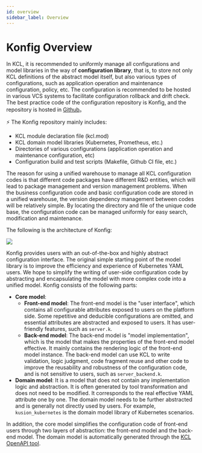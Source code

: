 ```yaml
---
id: overview
sidebar_label: Overview
---
```

# Konfig Overview

In KCL, it is recommended to uniformly manage all configurations and model libraries in the way of **configuration library**, that is, to store not only KCL definitions of the abstract model itself, but also various types of configurations, such as application operation and maintenance configuration, policy, etc. The configuration is recommended to be hosted in various VCS systems to facilitate configuration rollback and drift check. The best practice code of the configuration repository is Konfig, and the repository is hosted in [Github](https://github.com/kcl-lang/konfig)。

⚡ The Konfig repository mainly includes:

* KCL module declaration file (kcl.mod)
* KCL domain model libraries (Kubernetes, Prometheus, etc.)
* Directories of various configurations (application operation and maintenance configuration, etc)
* Configuration build and test scripts (Makefile, Github CI file, etc.)

The reason for using a unified warehouse to manage all KCL configuration codes is that different code packages have different R&D entities, which will lead to package management and version management problems. When the business configuration code and basic configuration code are stored in a unified warehouse, the version dependency management between codes will be relatively simple. By locating the directory and file of the unique code base, the configuration code can be managed uniformly for easy search, modification and maintenance.

The following is the architecture of Konfig:

![](/img/docs/user_docs/guides/konfig/konfig-arch.png)

Konfig provides users with an out-of-the-box and highly abstract configuration interface. The original simple starting point of the model library is to improve the efficiency and experience of Kubernetes YAML users. We hope to simplify the writing of user-side configuration code by abstracting and encapsulating the model with more complex code into a unified model. Konfig consists of the following parts:

* **Core model**:
  * **Front-end model**: The front-end model is the "user interface", which contains all configurable attributes exposed to users on the platform side. Some repetitive and deducible configurations are omitted, and essential attributes are abstracted and exposed to users. It has user-friendly features, such as `server.k`.
  * **Back-end model**: The back-end model is "model implementation", which is the model that makes the properties of the front-end model effective. It mainly contains the rendering logic of the front-end model instance. The back-end model can use KCL to write validation, logic judgment, code fragment reuse and other code to improve the reusability and robustness of the configuration code, and is not sensitive to users, such as `server_backend.k`.
* **Domain model**: It is a model that does not contain any implementation logic and abstraction. It is often generated by tool transformation and does not need to be modified. It corresponds to the real effective YAML attribute one by one. The domain model needs to be further abstracted and is generally not directly used by users. For example, `kusion_kubernetes` is the domain model library of Kubernetes scenarios.

In addition, the core model simplifies the configuration code of front-end users through two layers of abstraction: the front-end model and the back-end model. The domain model is automatically generated through the [KCL OpenAPI tool](/docs/tools/cli/openapi/quick-start).
